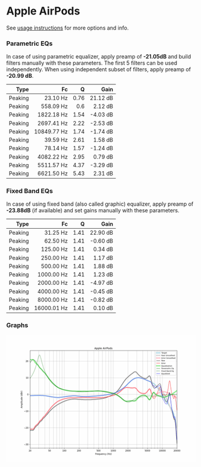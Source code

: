 # Apple AirPods
See [usage instructions](https://github.com/jaakkopasanen/AutoEq#usage) for more options and info.

### Parametric EQs
In case of using parametric equalizer, apply preamp of **-21.05dB** and build filters manually
with these parameters. The first 5 filters can be used independently.
When using independent subset of filters, apply preamp of **-20.99 dB**.

| Type    | Fc          |    Q | Gain     |
|--------:|------------:|-----:|---------:|
| Peaking | 23.10 Hz    | 0.76 | 21.12 dB |
| Peaking | 558.09 Hz   | 0.6  | 2.12 dB  |
| Peaking | 1822.18 Hz  | 1.54 | -4.03 dB |
| Peaking | 2697.41 Hz  | 2.22 | -2.53 dB |
| Peaking | 10849.77 Hz | 1.74 | -1.74 dB |
| Peaking | 39.59 Hz    | 2.61 | 1.58 dB  |
| Peaking | 78.14 Hz    | 1.57 | -1.24 dB |
| Peaking | 4082.22 Hz  | 2.95 | 0.79 dB  |
| Peaking | 5511.57 Hz  | 4.37 | -3.29 dB |
| Peaking | 6621.50 Hz  | 5.43 | 2.31 dB  |

### Fixed Band EQs
In case of using fixed band (also called graphic) equalizer, apply preamp of **-23.88dB**
(if available) and set gains manually with these parameters.

| Type    | Fc          |    Q | Gain     |
|--------:|------------:|-----:|---------:|
| Peaking | 31.25 Hz    | 1.41 | 22.90 dB |
| Peaking | 62.50 Hz    | 1.41 | -0.60 dB |
| Peaking | 125.00 Hz   | 1.41 | 0.34 dB  |
| Peaking | 250.00 Hz   | 1.41 | 1.17 dB  |
| Peaking | 500.00 Hz   | 1.41 | 1.88 dB  |
| Peaking | 1000.00 Hz  | 1.41 | 1.23 dB  |
| Peaking | 2000.00 Hz  | 1.41 | -4.97 dB |
| Peaking | 4000.00 Hz  | 1.41 | -0.45 dB |
| Peaking | 8000.00 Hz  | 1.41 | -0.82 dB |
| Peaking | 16000.01 Hz | 1.41 | 0.10 dB  |

### Graphs
![](./Apple%20AirPods.png)